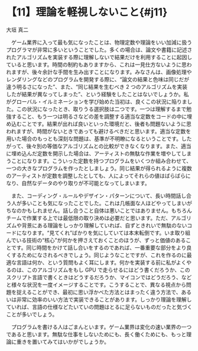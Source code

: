 # 【11】理論を軽視しないこと{#j11}

<div class="author">大垣 真二</div>

　ゲーム業界に入って最も気になったことは、物理定数や理論をいい加減に扱うプログラマが非常に多いということでした。多くの場合は、論文や書籍に記述されたアルゴリズムを実装する際に理解しないで結果だけを利用することに起因していると思います。時間の制約もありますから、これは一見仕方ないように思われますが、後々余計な手間を生み出すことになります。みなさんは、画像処理やレンダリングなどのプログラムを開発する際に、“論文の結果と色味は同じだが違う明るさになった”、また、“同じ結果を生むべき 2 つのアルゴリズムを実装したが結果が異なってしまった”、という経験をしたことはないでしょうか。私がグローバル・イルミネーションを学び始めた当初は、良くこの状況に陥りました。この状況になったとき、取りうる選択肢は二つです。一つは理解するまで勉強すること、もう一つは明るさなどの差を調整する適当な定数をコードの中に埋め込むことです。結果が出れば良いといった環境だと、後者も問題ないように思われますが、時間がないときであっても避けるべきだと思います。適当な定数を用いた場合のもっとも深刻な問題は、基準が不明瞭になるということです。したがって、後々別の等価なアルゴリズムとの比較ができなくなります。また、適当に埋め込んだ定数を開示した場合は、アーティストの無駄な作業を増やしてしまうことになります。こういった定数を持つプログラムをいくつか組み合わせて、一つの大きなプログラムを作ったとしましょう。同じ結果が得られるように複数のアーティストが定数を調整したとしても、人によってそれらの値はばらばらになり、自然なデータのやり取りが不可能となってしまいます。

　また、コーディング・ルールやデザイン・パターンについて、長い時間話し合う人が多いことも気になったことでした。これは几帳面な人ほどやってしまいがちなのかもしれません。話し合うこと自体は悪いことではありません。もちろんチームで作業する上では最低限の取り決めは必要だと思います。ただ、アルゴリズムや背景にある理論をしっかり理解していれば、自ずときれいで無駄のないコードになります。“見てくれ”ばかりを気にしていては本末転倒です。いま取り組んでいる技術の“核心”が何かを押さえておくことのほうが、ずっと価値のあることです。同じ時間をかけて話し合いをするのであれば、一番重要な部分をより良くするためになされるべきでしょう。同じようなことですが、これを作るのに最適な言語は何か、という質問もよく耳にします。何かを実装する前に私がよくやるのは、このアルゴリズムをもし GPU で走らせるにはどう書くだろうか、このスクリプト言語で書くときはどうするだろうか、マイコンではどうだろう、などと様々な状況を一度イメージすることです。こうすることで、異なる視点から問題を捉えることができ、最初に思い浮かべた方法とはまったく違う方法で、あるいは非常に効率のいい方法で実装できることがあります。しっかり理論を理解していれば、言語の仕様などたいていの問題はとるに足らないものだったと気づくことが多いでしょう。

　プログラムを書ける人はごまんといます。ゲーム業界は変化の速い業界の一つであると思います。無駄な仕事をしないためにも、長く働くためにも、もっと理論に重きを置いてみてはいかがでしょうか。
